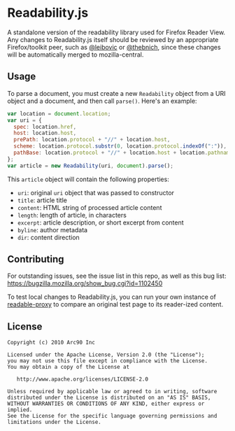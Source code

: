 # Readability.js

A standalone version of the readability library used for Firefox Reader View. Any changes to Readability.js itself should be reviewed by an appropriate Firefox/toolkit peer, such as [@leibovic](https://github.com/leibovic) or [@thebnich](https://github.com/thebnich), since these changes will be automatically merged to mozilla-central.

## Usage

To parse a document, you must create a new `Readability` object from a URI object and a document, and then call `parse()`. Here's an example:

```javascript
var location = document.location;
var uri = {
  spec: location.href,
  host: location.host,
  prePath: location.protocol + "//" + location.host,
  scheme: location.protocol.substr(0, location.protocol.indexOf(":")),
  pathBase: location.protocol + "//" + location.host + location.pathname.substr(0, location.pathname.lastIndexOf("/") + 1)
};
var article = new Readability(uri, document).parse();
```

This `article` object will contain the following properties:

* `uri`: original `uri` object that was passed to constructor
* `title`: article title
* `content`: HTML string of processed article content
* `length`: length of article, in characters
* `excerpt`: article description, or short excerpt from content
* `byline`: author metadata
* `dir`: content direction

## Contributing

For outstanding issues, see the issue list in this repo, as well as this bug list: https://bugzilla.mozilla.org/show_bug.cgi?id=1102450

To test local changes to Readability.js, you can run your own instance of [readable-proxy](https://github.com/n1k0/readable-proxy/) to compare an original test page to its reader-ized content.

## License

    Copyright (c) 2010 Arc90 Inc

    Licensed under the Apache License, Version 2.0 (the "License");
    you may not use this file except in compliance with the License.
    You may obtain a copy of the License at

       http://www.apache.org/licenses/LICENSE-2.0

    Unless required by applicable law or agreed to in writing, software
    distributed under the License is distributed on an "AS IS" BASIS,
    WITHOUT WARRANTIES OR CONDITIONS OF ANY KIND, either express or implied.
    See the License for the specific language governing permissions and
    limitations under the License.
